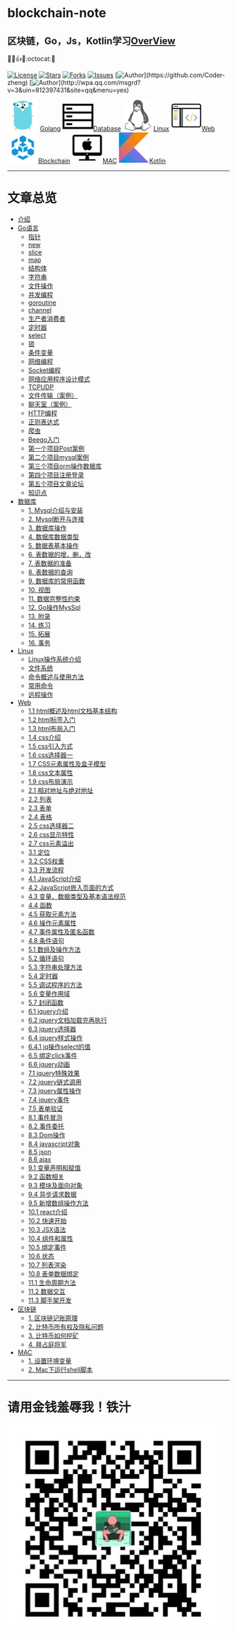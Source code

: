 # blockchain-note
## 区块链，Go，Js，Kotlin学习[OverView](blockchain-learning-note/SUMMARY.md)
:rocket::fire::+1::helicopter::octocat::underage:


[![License](https://img.shields.io/github/license/Coder-zheng/blockchain-note.svg)](https://jitpack.io/#Coder-zheng/blockchain-note) 
[![Stars](https://img.shields.io/github/stars/Coder-zheng/blockchain-note.svg)](https://jitpack.io/#Coder-zheng/blockchain-note) 
[![Forks](https://img.shields.io/github/forks/Coder-zheng/blockchain-note.svg)](https://jitpack.io/#Coder-zheng/blockchain-note) 
[![Issues](https://img.shields.io/github/issues/Coder-zheng/blockchain-note.svg)](https://jitpack.io/#Coder-zheng/blockchain-note)
[![Author](https://img.shields.io/badge/Author-Zheng-black.svg?)](https://github.com/Coder-zheng)
[![Author](https://img.shields.io/badge/QQ-812397431-yellow.svg?)](http://wpa.qq.com/msgrd?v=3&uin=812397431&site=qq&menu=yes)

[<img src="blockchain-learning-note/images/logo_golang.png" width="70" height="70">](blockchain-learning-note/Go/SUMMARY.md)
[Golang](blockchain-learning-note/Go/SUMMARY.md)
[<img src="blockchain-learning-note/images/logo_database.png" width="70" height="70">](blockchain-learning-note/SUMMARY.md)[Database](blockchain-learning-note/SUMMARY.md)
[<img src="blockchain-learning-note/images/logo_linux.png" width="70" height="70">](blockchain-learning-note/SUMMARY.md)[Linux](blockchain-learning-note/SUMMARY.md)
[<img src="blockchain-learning-note/images/logo_web.png" width="70" height="70">](blockchain-learning-note/Web/SUMMARY.md)[Web](blockchain-learning-note/Web/SUMMARY.md)
[<img src="blockchain-learning-note/images/logo_blockchain.png" width="70" height="70">](blockchain-learning-note/SUMMARY.md)[Blockchain](blockchain-learning-note/SUMMARY.md)
[<img src="blockchain-learning-note/images/logo_mac.png" width="70" height="70">](blockchain-learning-note/SUMMARY.md)[MAC](blockchain-learning-note/SUMMARY.md)
[<img src="blockchain-learning-note/images/kotlin.jpg" width="70" height="70">](blockchain-learning-note/Kotlin)[Kotlin](blockchain-learning-note/Kotlin)

****
# 文章总览
* [介绍](README.md)
* [Go语言](blockchain-learning-note/Go/001指针.md)
	- [指针](blockchain-learning-note/Go/001指针.md)
	- [new](blockchain-learning-note/Go/002new.md)
	- [slice](blockchain-learning-note/Go/003slice.md)
	- [map](blockchain-learning-note/Go/004map.md)
	- [结构体](blockchain-learning-note/Go/005结构体.md)
	- [字符串](blockchain-learning-note/Go/006字符串.md)
	- [文件操作](blockchain-learning-note/Go/007文件操作.md)
	- [并发编程](blockchain-learning-note/Go/008并发编程.md)
	- [goroutine](blockchain-learning-note/Go/009goroutine.md)
	- [channel](blockchain-learning-note/Go/010channel.md)
	- [生产者消费者](blockchain-learning-note/Go/011生产者消费者.md)
	- [定时器](blockchain-learning-note/Go/012定时器.md)
	- [select](blockchain-learning-note/Go/013select.md)
	- [锁](blockchain-learning-note/Go/014锁.md)
	- [条件变量](blockchain-learning-note/Go/015条件变量.md)
	- [网络编程](blockchain-learning-note/Go/0016网络编程.md)
	- [Socket编程](blockchain-learning-note/Go/0017Socket编程.md)
	- [网络应用程序设计模式](blockchain-learning-note/Go/0018网络应用程序设计模式.md)
	- [TCPUDP](blockchain-learning-note/Go/019TCPUDP.md)	
	- [文件传输（案例）](blockchain-learning-note/Go/020文件传输.md)
	- [聊天室（案例）](blockchain-learning-note/Go/021聊天室.md)
	- [HTTP编程](blockchain-learning-note/Go/022HTTP编程.md)
	- [正则表达式](blockchain-learning-note/Go/023正则表达式.md)
	- [爬虫](blockchain-learning-note/Go/024爬虫.md)
	- [Beego入门](blockchain-learning-note/Go/beego_note/001beego入门.md)
	- [第一个项目Post案例](blockchain-learning-note/Go/beego_note/002beego第一个项目.md)
	- [第二个项目mysql案例](blockchain-learning-note/Go/beego_note/003第二个项目mysql.md)
	- [第三个项目orm操作数据库](blockchain-learning-note/Go/beego_note/004第二个项目orm.md)
	- [第四个项目注册登录](blockchain-learning-note/Go/beego_note/005第四个项目注册登录.md)
	- [第五个项目文章论坛](blockchain-learning-note/Go/beego_note/006第五个项目文章发布系统.md)
	- [知识点](blockchain-learning-note/Go/beego_note/007知识点.md)
* [数据库](blockchain-learning-note/Database/001Mysql介绍与安装.md)
	- [1. Mysql介绍与安装](blockchain-learning-note/Database/001Mysql介绍与安装.md)
	- [2. Mysql断开与连接](blockchain-learning-note/Database/002Mysql断开与连接.md)
	- [3. 数据库操作](blockchain-learning-note/Database/003数据库操作.md)
	- [4. 数据库数据类型](blockchain-learning-note/Database/004数据库数据类型.md)
	- [5. 数据表基本操作](blockchain-learning-note/Database/005数据表基本操作.md)
	- [6. 表数据的增，删，改](blockchain-learning-note/Database/006表数据的增，删，改.md)
	- [7. 表数据的准备](blockchain-learning-note/Database/007表数据的准备.md)
	- [8. 表数据的查询](blockchain-learning-note/Database/008表数据的查询.md)
	- [9. 数据库的常用函数](blockchain-learning-note/Database/009数据库的常用函数.md)
	- [10. 视图](blockchain-learning-note/Database/010视图.md)
	- [11. 数据完整性约束](blockchain-learning-note/Database/011数据完整性约束.md)
	- [12. Go操作MysSql](blockchain-learning-note/Database/012Go操作MysSql.md)
	- [13. 附录](blockchain-learning-note/Database/013附录.md)
	- [14. 练习](blockchain-learning-note/Database/014练习.md)
	- [15. 拓展](blockchain-learning-note/Database/015拓展.md)
	- [16. 事务](blockchain-learning-note/Database/016事务.md)
* [Linux](blockchain-learning-note/Linux/001Linux操作系统介绍.md)
	- [Linux操作系统介绍](blockchain-learning-note/Linux/001Linux操作系统介绍.md)
	- [文件系统](blockchain-learning-note/Linux/002文件系统.md)
	- [命令概述与使用方法](blockchain-learning-note/Linux/003命令概述与使用方法.md)
	- [常用命令](blockchain-learning-note/Linux/004常用命令.md)
	- [远程操作](blockchain-learning-note/Linux/005远程操作.md)
* [Web](blockchain-learning-note/Web/0/01css样式面试题.md)
	- [1.1 html概述及html文档基本结构](blockchain-learning-note/Web/1/11html概述.md)
	- [1.2 html标签入门](blockchain-learning-note/Web/1/12html标签入门.md)
	- [1.3 html布局入门](blockchain-learning-note/Web/1/13html布局入门.md)
	- [1.4 css介绍](blockchain-learning-note/Web/1/14css介绍.md)
	- [1.5 css引入方式](blockchain-learning-note/Web/1/15css引入方式.md)
	- [1.6 css选择器一](blockchain-learning-note/Web/1/16css选择器.md)
	- [1.7 CSS元素属性及盒子模型](blockchain-learning-note/Web/1/17CSS元素属性.md)
	- [1.8 css文本属性](blockchain-learning-note/Web/1/18css文本属性.md)
	- [1.9 css布局演示](blockchain-learning-note/Web/1/19css布局演示.md)
	- [2.1 相对地址与绝对地址](Web/2/21相对地址与绝对地址.md)
	- [2.2 列表](blockchain-learning-note/Web/2/22列表.md)
	- [2.3 表单](blockchain-learning-note/Web/2/23表单.md)
	- [2.4 表格](blockchain-learning-note/Web/2/24表格.md)
	- [2.5 css选择器二](blockchain-learning-note/Web/2/25css选择器二.md)
	- [2.6 css显示特性](blockchain-learning-note/Web/2/26css显示特性.md)
	- [2.7 css元素溢出](blockchain-learning-note/Web/2/27css元素溢出.md)
	- [3.1 定位](blockchain-learning-note/Web/3/31定位.md)
	- [3.2 CSS权重](blockchain-learning-note/Web/3/32CSS权重.md)
	- [3.3 开发流程](blockchain-learning-note/Web/3/33开发流程.md)
	- [4.1 JavaScript介绍](blockchain-learning-note/Web/4/41JavaScript介绍.md)
	- [4.2 JavaScript嵌入页面的方式](blockchain-learning-note/Web/4/42JavaScript嵌入页面的方式.md)
	- [4.3 变量、数据类型及基本语法规范](blockchain-learning-note/Web/4/43变量.md)
	- [4.4 函数](blockchain-learning-note/Web/4/44函数.md)
	- [4.5 获取元素方法](blockchain-learning-note/Web/4/45获取元素方法.md)
	- [4.6 操作元素属性](blockchain-learning-note/Web/4/46操作元素属性.md)
	- [4.7 事件属性及匿名函数](blockchain-learning-note/Web/4/47事件属性及匿名函数.md)
	- [4.8 条件语句](blockchain-learning-note/Web/4/48条件语句.md)
	- [5.1 数组及操作方法](blockchain-learning-note/Web/5/51数组及操作方法.md)
	- [5.2 循环语句](blockchain-learning-note/Web/5/52循环语句.md)
	- [5.3 字符串处理方法](blockchain-learning-note/Web/5/53字符串处理方法.md)
	- [5.4 定时器](blockchain-learning-note/Web/5/54定时器.md)
	- [5.5 调试程序的方法](blockchain-learning-note/Web/5/55调试程序的方法.md)
	- [5.6 变量作用域](blockchain-learning-note/Web/5/56变量作用域.md)
	- [5.7 封闭函数](blockchain-learning-note/Web/5/57封闭函数.md)
	- [6.1 jquery介绍](blockchain-learning-note/Web/6/61jquery介绍.md)
	- [6.2 jquery文档加载完再执行](blockchain-learning-note/Web/6/62jquery文档加载完再执行.md)
	- [6.3 jquery选择器](blockchain-learning-note/Web/6/63jquery选择器.md)
	- [6.4 jquery样式操作](blockchain-learning-note/Web/6/64jquery样式操作.md)
	- [6.4.1 jq操作select的值](blockchain-learning-note/Web/6/641jq操作select的值.md)
	- [6.5 绑定click事件](blockchain-learning-note/Web/6/65绑定click事件.md)
	- [6.6 jquery动画](blockchain-learning-note/Web/6/66jquery动画.md)
	- [7.1 jquery特殊效果](blockchain-learning-note/Web/7/71jquery特殊效果.md)
	- [7.2 jquery链式调用](blockchain-learning-note/Web/7/72jquery链式调用.md)
	- [7.3 jquery属性操作](blockchain-learning-note/Web/7/73jquery属性操作.md)
	- [7.4 jquery事件](blockchain-learning-note/Web/7/74jquery事件.md)
	- [7.5 表单验证](blockchain-learning-note/Web/7/75表单验证.md)
	- [8.1 事件冒泡](blockchain-learning-note/Web/8/81事件冒泡.md)
	- [8.2 事件委托](blockchain-learning-note/Web/8/82事件委托.md)
	- [8.3 Dom操作](blockchain-learning-note/Web/8/84Dom操作.md)
	- [8.4 javascript对象](blockchain-learning-note/Web/8/83javascript对象.md)
	- [8.5 json](blockchain-learning-note/Web/8/85json.md)
	- [8.6 ajax](blockchain-learning-note/Web/8/86ajax.md)
	- [9.1 变量声明和赋值](blockchain-learning-note/Web/9/91变量声明和赋值.md)
	- [9.2 函数相关](blockchain-learning-note/Web/9/92函数相关.md)
	- [9.3 模块及面向对象](blockchain-learning-note/Web/9/93模块及面向对象.md)
	- [9.4 异步请求数据](blockchain-learning-note/Web/9/94异步请求数据.md)
	- [9.5 新增数组操作方法](blockchain-learning-note/Web/9/95新增数组操作方法.md)
	- [10.1 react介绍](blockchain-learning-note/Web/10/01react介绍.md)
	- [10.2 快速开始](blockchain-learning-note/Web/10/02快速开始.md)
	- [10.3 JSX语法](blockchain-learning-note/Web/10/03JSX语法.md)
	- [10.4 组件和属性](blockchain-learning-note/Web/10/04组件和属性.md)
	- [10.5 绑定事件](blockchain-learning-note/Web/10/05绑定事件.md)
	- [10.6 状态](blockchain-learning-note/Web/10/06状态.md)
	- [10.7 列表渲染](blockchain-learning-note/Web/10/07列表渲染.md)
	- [10.8 表单数据绑定](blockchain-learning-note/Web/10/08表单数据绑定.md)
	- [11.1 生命周期方法](blockchain-learning-note/Web/10/01生命周期方法.md)
	- [11.2 数据交互](blockchain-learning-note/Web/10/02数据交互.md)
	- [11.3 脚手架开发](blockchain-learning-note/Web/10/03脚手架开发.md)
* [区块链](blockchain-learning-note/BlockChain/001区块链记账原理.md)
	- [1. 区块链记账原理](blockchain-learning-note/BlockChain/001区块链记账原理.md)
	- [2. 比特币所有权及隐私问题](blockchain-learning-note/BlockChain/002比特币所有权及隐私问题.md)
	- [3. 比特币如何挖矿](blockchain-learning-note/BlockChain/003比特币如何挖矿.md)
	- [4. 拜占庭将军](blockchain-learning-note/BlockChain/004拜占庭将军.md)
* [MAC](blockchain-learning-note/MAC/001Mac设置环境变量.md)
	- [1. 设置环境变量](blockchain-learning-note/MAC/001Mac设置环境变量.md)
	- [2. Mac下运行shell脚本](blockchain-learning-note/MAC/002Mac下运行shell脚本.md)

****




# 请用金钱羞辱我！铁汁
![](blockchain-learning-note/images/wechat_pay.png)